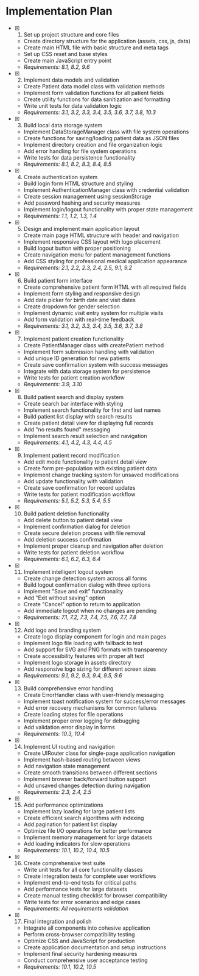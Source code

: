 # Implementation Plan

- [x] 1. Set up project structure and core files

  - Create directory structure for the application (assets, css, js, data)
  - Create main HTML file with basic structure and meta tags
  - Set up CSS reset and base styles
  - Create main JavaScript entry point
  - _Requirements: 8.1, 8.2, 9.6_

- [x] 2. Implement data models and validation

  - Create Patient data model class with validation methods
  - Implement form validation functions for all patient fields
  - Create utility functions for data sanitization and formatting
  - Write unit tests for data validation logic
  - _Requirements: 3.1, 3.2, 3.3, 3.4, 3.5, 3.6, 3.7, 3.8, 10.3_

- [x] 3. Build local data storage system

  - Implement DataStorageManager class with file system operations
  - Create functions for saving/loading patient data as JSON files
  - Implement directory creation and file organization logic
  - Add error handling for file system operations
  - Write tests for data persistence functionality
  - _Requirements: 8.1, 8.2, 8.3, 8.4, 8.5_

- [x] 4. Create authentication system

  - Build login form HTML structure and styling
  - Implement AuthenticationManager class with credential validation
  - Create session management using sessionStorage
  - Add password hashing and security measures
  - Implement login/logout functionality with proper state management
  - _Requirements: 1.1, 1.2, 1.3, 1.4_

- [x] 5. Design and implement main application layout

  - Create main page HTML structure with header and navigation
  - Implement responsive CSS layout with logo placement
  - Build logout button with proper positioning
  - Create navigation menu for patient management functions
  - Add CSS styling for professional medical application appearance
  - _Requirements: 2.1, 2.2, 2.3, 2.4, 2.5, 9.1, 9.2_

- [x] 6. Build patient form interface

  - Create comprehensive patient form HTML with all required fields
  - Implement form styling and responsive design
  - Add date picker for birth date and visit dates
  - Create dropdown for gender selection
  - Implement dynamic visit entry system for multiple visits
  - Add form validation with real-time feedback
  - _Requirements: 3.1, 3.2, 3.3, 3.4, 3.5, 3.6, 3.7, 3.8_

- [x] 7. Implement patient creation functionality

  - Create PatientManager class with createPatient method
  - Implement form submission handling with validation
  - Add unique ID generation for new patients
  - Create save confirmation system with success messages
  - Integrate with data storage system for persistence
  - Write tests for patient creation workflow
  - _Requirements: 3.9, 3.10_

- [x] 8. Build patient search and display system

  - Create search bar interface with styling
  - Implement search functionality for first and last names
  - Build patient list display with search results
  - Create patient detail view for displaying full records
  - Add "no results found" messaging
  - Implement search result selection and navigation
  - _Requirements: 4.1, 4.2, 4.3, 4.4, 4.5_

- [x] 9. Implement patient record modification

  - Add edit mode functionality to patient detail view
  - Create form pre-population with existing patient data
  - Implement change tracking system for unsaved modifications
  - Add update functionality with validation
  - Create save confirmation for record updates
  - Write tests for patient modification workflow
  - _Requirements: 5.1, 5.2, 5.3, 5.4, 5.5_

- [x] 10. Build patient deletion functionality

  - Add delete button to patient detail view
  - Implement confirmation dialog for deletion
  - Create secure deletion process with file removal
  - Add deletion success confirmation
  - Implement proper cleanup and navigation after deletion
  - Write tests for patient deletion workflow
  - _Requirements: 6.1, 6.2, 6.3, 6.4_

- [x] 11. Implement intelligent logout system

  - Create change detection system across all forms
  - Build logout confirmation dialog with three options
  - Implement "Save and exit" functionality
  - Add "Exit without saving" option
  - Create "Cancel" option to return to application
  - Add immediate logout when no changes are pending
  - _Requirements: 7.1, 7.2, 7.3, 7.4, 7.5, 7.6, 7.7, 7.8_

- [x] 12. Add logo and branding system

  - Create logo display component for login and main pages
  - Implement logo file loading with fallback to text
  - Add support for SVG and PNG formats with transparency
  - Create accessibility features with proper alt text
  - Implement logo storage in assets directory
  - Add responsive logo sizing for different screen sizes
  - _Requirements: 9.1, 9.2, 9.3, 9.4, 9.5, 9.6_

- [x] 13. Build comprehensive error handling

  - Create ErrorHandler class with user-friendly messaging
  - Implement toast notification system for success/error messages
  - Add error recovery mechanisms for common failures
  - Create loading states for file operations
  - Implement proper error logging for debugging
  - Add validation error display in forms
  - _Requirements: 10.3, 10.4_

- [x] 14. Implement UI routing and navigation

  - Create UIRouter class for single-page application navigation
  - Implement hash-based routing between views
  - Add navigation state management
  - Create smooth transitions between different sections
  - Implement browser back/forward button support
  - Add unsaved changes detection during navigation
  - _Requirements: 2.3, 2.4, 2.5_

- [x] 15. Add performance optimizations

  - Implement lazy loading for large patient lists
  - Create efficient search algorithms with indexing
  - Add pagination for patient list display
  - Optimize file I/O operations for better performance
  - Implement memory management for large datasets
  - Add loading indicators for slow operations
  - _Requirements: 10.1, 10.2, 10.4, 10.5_

- [x] 16. Create comprehensive test suite

  - Write unit tests for all core functionality classes
  - Create integration tests for complete user workflows
  - Implement end-to-end tests for critical paths
  - Add performance tests for large datasets
  - Create manual testing checklist for browser compatibility
  - Write tests for error scenarios and edge cases
  - _Requirements: All requirements validation_

- [x] 17. Final integration and polish

  - Integrate all components into cohesive application
  - Perform cross-browser compatibility testing
  - Optimize CSS and JavaScript for production
  - Create application documentation and setup instructions
  - Implement final security hardening measures
  - Conduct comprehensive user acceptance testing
  - _Requirements: 10.1, 10.2, 10.5_
